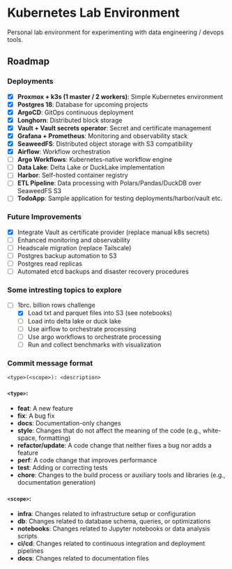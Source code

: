 # Kubernetes Lab Environment

Personal lab environment for experimenting with data engineering / devops tools.

## Roadmap

### Deployments

- [x] **Proxmox + k3s (1 master / 2 workers)**: Simple Kubernetes environment
- [x] **Postgres 18**: Database for upcoming projects
- [x] **ArgoCD**: GitOps continuous deployment
- [x] **Longhorn**: Distributed block storage
- [x] **Vault + Vault secrets operator**: Secret and certificate management
- [x] **Grafana + Prometheus**: Monitoring and observability stack
- [x] **SeaweedFS**: Distributed object storage with S3 compatibility
- [x] **Airflow**: Workflow orchestration
- [ ] **Argo Workflows**: Kubernetes-native workflow engine
- [ ] **Data Lake**: Delta Lake or DuckLake implementation
- [ ] **Harbor**: Self-hosted container registry
- [ ] **ETL Pipeline**: Data processing with Polars/Pandas/DuckDB over SeaweedFS S3
- [ ] **TodoApp**: Sample application for testing deployments/harbor/vault etc.

### Future Improvements

- [x] Integrate Vault as certificate provider (replace manual k8s secrets)
- [ ] Enhanced monitoring and observability
- [ ] Headscale migration (replace Tailscale)
- [ ] Postgres backup automation to S3
- [ ] Postgres read replicas
- [ ] Automated etcd backups and disaster recovery procedures

### Some intresting topics to explore

- [ ] 1brc. billion rows challenge
  - [x] Load txt and parquet files into S3 (see notebooks)
  - [ ] Load into delta lake or duck lake
  - [ ] Use airflow to orchestrate processing
  - [ ] Use argo workflows to orchestrate processing
  - [ ] Run and collect benchmarks with visualization

### Commit message format

`<type>(<scope>): <description>`

#### `<type>`:

- **feat**: A new feature
- **fix**: A bug fix
- **docs**: Documentation-only changes
- **style**: Changes that do not affect the meaning of the code (e.g., white-space, formatting)
- **refactor/update**: A code change that neither fixes a bug nor adds a feature
- **perf**: A code change that improves performance
- **test**: Adding or correcting tests
- **chore**: Changes to the build process or auxiliary tools and libraries (e.g., documentation generation)

#### `<scope>`:

- **infra**: Changes related to infrastructure setup or configuration
- **db**: Changes related to database schema, queries, or optimizations
- **notebooks**: Changes related to Jupyter notebooks or data analysis scripts
- **ci/cd**: Changes related to continuous integration and deployment pipelines
- **docs**: Changes related to documentation files
